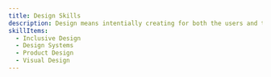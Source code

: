 ```yaml
---
title: Design Skills
description: Design means intentially creating for both the users and the business.
skillItems:
  - Inclusive Design
  - Design Systems
  - Product Design
  - Visual Design
---
```

